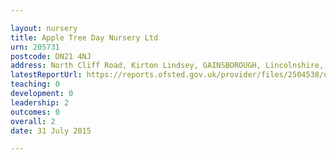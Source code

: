```yaml
---

layout: nursery
title: Apple Tree Day Nursery Ltd
urn: 205731
postcode: DN21 4NJ
address: North Cliff Road, Kirton Lindsey, GAINSBOROUGH, Lincolnshire, DN21 4NJ
latestReportUrl: https://reports.ofsted.gov.uk/provider/files/2504538/urn/205731.pdf
teaching: 0
development: 0
leadership: 2
outcomes: 0
overall: 2
date: 31 July 2015

---
```

